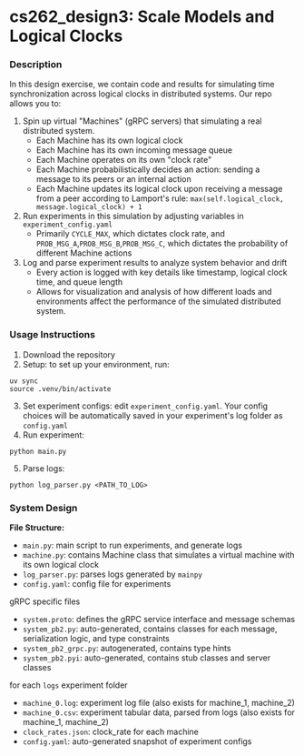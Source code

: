 # cs262_design3: Scale Models and Logical Clocks

### Description
In this design exercise, we contain code and results for simulating time synchronization across logical clocks in distributed systems. Our repo allows you to:

1. Spin up virtual "Machines" (gRPC servers) that simulating a real distributed system.
    - Each Machine has its own logical clock
    - Each Machine has its own incoming message queue
    - Each Machine operates on its own "clock rate"
    - Each Machine probabilistically decides an action: sending a message to its peers or an internal action
    - Each Machine updates its logical clock upon receiving a message from a peer according to Lamport's rule: ```max(self.logical_clock, message.logical_clock) + 1```
2. Run experiments in this simulation by adjusting variables in ```experiment_config.yaml```
    - Primarily ```CYCLE_MAX```, which dictates clock rate, and ```PROB_MSG_A```,```PROB_MSG_B```,```PROB_MSG_C```, which dictates the probability of different Machine actions
3. Log and parse experiment results to analyze system behavior and drift
    - Every action is logged with key details like timestamp, logical clock time, and queue length
    - Allows for visualization and analysis of how different loads and environments affect the performance of the simulated distributed system.

### Usage Instructions
1. Download the repository
2. Setup: to set up your environment, run:
```
uv sync
source .venv/bin/activate
```
3. Set experiment configs: edit ```experiment_config.yaml```. Your config choices will be automatically saved in your experiment's log folder as ```config.yaml```
4. Run experiment:
```
python main.py
```
5. Parse logs:
```
python log_parser.py <PATH_TO_LOG>
```

### System Design 

**File Structure:**
- ```main.py```: main script to run experiments, and generate logs
- ```machine.py```: contains Machine class that simulates a virtual machine with its own logical clock
- ```log_parser.py```: parses logs generated by ```mainpy```
- ```config.yaml```: config file for experiments

gRPC specific files
- ```system.proto```: defines the gRPC service interface and message schemas
- ```system_pb2.py```: auto-generated, contains classes for each message, serialization logic, and type constraints
- ```system_pb2_grpc.py```: autogenerated, contains type hints
- ```system_pb2.pyi```: auto-generated, contains stub classes and server classes

for each ```logs``` experiment folder
- ```machine_0.log```: experiment log file (also exists for machine_1, machine_2)
- ```machine_0.csv```: experiment tabular data, parsed from logs (also exists for machine_1, machine_2)
- ```clock_rates.json```: clock_rate for each machine
- ```config.yaml```: auto-generated snapshot of experiment configs